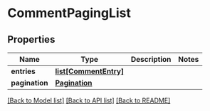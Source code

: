 # CommentPagingList

## Properties
Name | Type | Description | Notes
------------ | ------------- | ------------- | -------------
**entries** | [**list[CommentEntry]**](CommentEntry.md) |  | 
**pagination** | [**Pagination**](Pagination.md) |  | 

[[Back to Model list]](../README.md#documentation-for-models) [[Back to API list]](../README.md#documentation-for-api-endpoints) [[Back to README]](../README.md)


